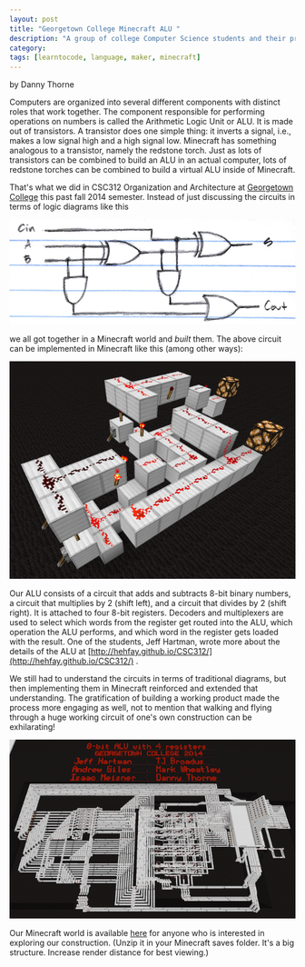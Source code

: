 ```yaml
---
layout: post
title: "Georgetown College Minecraft ALU "
description: "A group of college Computer Science students and their professor discuss how they built an Arithmetic Logic Unit using Minecraft"
category: 
tags: [learntocode, language, maker, minecraft]
---
```


by Danny Thorne

Computers are organized into several different components with distinct roles that work together. The component responsible for performing operations on numbers is called the Arithmetic Logic Unit or ALU. It is made out of transistors. A transistor does one simple thing: it inverts a signal, i.e., makes a low signal high and a high signal low. Minecraft has something analogous to a transistor, namely the redstone torch. Just as lots of transistors can be combined to build an ALU in an actual computer, lots of redstone torches can be combined to build a virtual ALU inside of Minecraft.

That's what we did in CSC312 Organization and Architecture at [Georgetown College](http://www.georgetowncollege.edu/) this past fall 2014 semester. Instead of just discussing the circuits in terms of logic diagrams like this

![Logic diagram](/img/blog/alu-logic-diagram.png)

we all got together in a Minecraft world and *built* them. The above circuit can be implemented in Minecraft like this (among other ways):

![Minecraft computer detail](/img/blog/alu-minecraft-detail.png)

Our ALU consists of a circuit that adds and subtracts 8-bit binary numbers, a circuit that multiplies by 2 (shift left), and a circuit that divides by 2 (shift right). It is attached to four 8-bit registers. Decoders and multiplexers are used to select which words from the register get routed into the ALU, which operation the ALU performs, and which word in the register gets loaded with the result. One of the students, Jeff Hartman, wrote more about the details of the ALU at [http://hehfay.github.io/CSC312/](http://hehfay.github.io/CSC312/) .

We still had to understand the circuits in terms of traditional diagrams, but then implementing them in Minecraft reinforced and extended that understanding. The gratification of building a working product made the process more engaging as well, not to mention that walking and flying through a huge working circuit of one's own construction can be exhilarating!

![Computer ALU built in Minecraft](/img/blog/alu-minecraft-computer.png)

Our Minecraft world is available [here](http://gchpcc.georgetowncollege.edu/~dthorne0/GeorgetownCollegeMinecraftALU2014.zip)  for anyone who is interested in exploring our construction. (Unzip it in your Minecraft saves folder. It's a big structure. Increase render distance for best viewing.)

